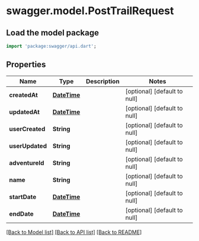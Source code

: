 # swagger.model.PostTrailRequest

## Load the model package
```dart
import 'package:swagger/api.dart';
```

## Properties
Name | Type | Description | Notes
------------ | ------------- | ------------- | -------------
**createdAt** | [**DateTime**](DateTime.md) |  | [optional] [default to null]
**updatedAt** | [**DateTime**](DateTime.md) |  | [optional] [default to null]
**userCreated** | **String** |  | [optional] [default to null]
**userUpdated** | **String** |  | [optional] [default to null]
**adventureId** | **String** |  | [optional] [default to null]
**name** | **String** |  | [optional] [default to null]
**startDate** | [**DateTime**](DateTime.md) |  | [optional] [default to null]
**endDate** | [**DateTime**](DateTime.md) |  | [optional] [default to null]

[[Back to Model list]](../README.md#documentation-for-models) [[Back to API list]](../README.md#documentation-for-api-endpoints) [[Back to README]](../README.md)

